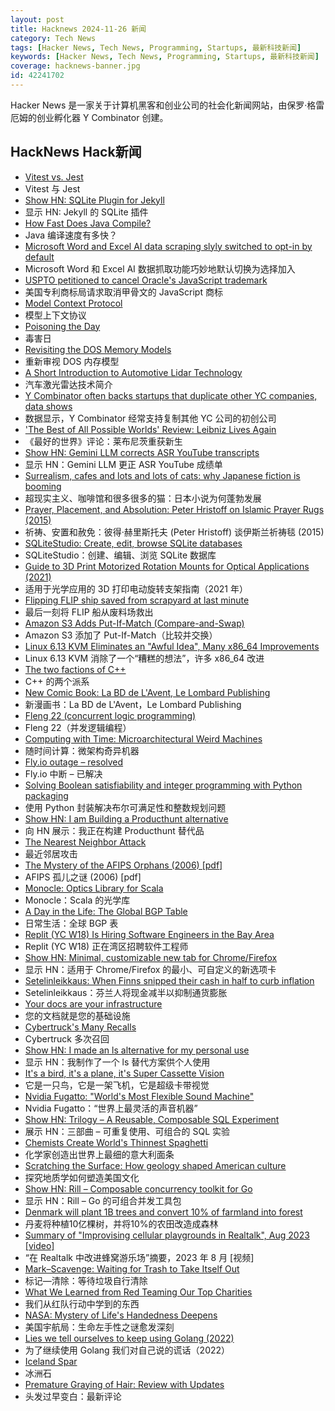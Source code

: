 ```yaml
---
layout: post
title: Hacknews 2024-11-26 新闻
category: Tech News
tags: [Hacker News, Tech News, Programming, Startups, 最新科技新闻]
keywords: [Hacker News, Tech News, Programming, Startups, 最新科技新闻]
coverage: hacknews-banner.jpg
id: 42241702
---
```


Hacker News 是一家关于计算机黑客和创业公司的社会化新闻网站，由保罗·格雷厄姆的创业孵化器 Y Combinator 创建。

## HackNews Hack新闻

- [Vitest vs. Jest](https://www.speakeasy.com/post/vitest-vs-jest)
- Vitest 与 Jest
- [Show HN: SQLite Plugin for Jekyll](https://github.com/captn3m0/jekyll-sqlite)
- 显示 HN: Jekyll 的 SQLite 插件
- [How Fast Does Java Compile?](https://mill-build.org/mill/comparisons/java-compile.html)
- Java 编译速度有多快？
- [Microsoft Word and Excel AI data scraping slyly switched to opt-in by default](https://www.tomshardware.com/tech-industry/artificial-intelligence/microsoft-word-and-excel-ai-data-scraping-slyly-switched-to-opt-in-by-default-the-opt-out-toggle-is-not-that-easy-to-find)
- Microsoft Word 和 Excel AI 数据抓取功能巧妙地默认切换为选择加入
- [USPTO petitioned to cancel Oracle's JavaScript trademark](https://www.infoworld.com/article/3612364/uspto-petitioned-to-cancel-oracles-javascript-trademark.html)
- 美国专利商标局请求取消甲骨文的 JavaScript 商标
- [Model Context Protocol](https://www.anthropic.com/news/model-context-protocol)
- 模型上下文协议
- [Poisoning the Day](https://ashore.io/journal/crossover-creativity/poisoning-the-day)
- 毒害日
- [Revisiting the DOS Memory Models](https://blogsystem5.substack.com/p/dos-memory-models)
- 重新审视 DOS 内存模型
- [A Short Introduction to Automotive Lidar Technology](https://www.viksnewsletter.com/p/short-intro-to-automotive-lidar)
- 汽车激光雷达技术简介
- [Y Combinator often backs startups that duplicate other YC companies, data shows](https://techcrunch.com/2024/11/22/y-combinator-often-backs-startups-that-duplicate-other-yc-companies-data-shows-its-not-just-ai-code-editors/)
- 数据显示，Y Combinator 经常支持复制其他 YC 公司的初创公司
- ['The Best of All Possible Worlds' Review: Leibniz Lives Again](https://www.wsj.com/arts-culture/books/the-best-of-all-possible-worlds-review-leibniz-lives-again-647be296)
- 《最好的世界》评论：莱布尼茨重获新生
- [Show HN: Gemini LLM corrects ASR YouTube transcripts](https://ldenoue.github.io/readabletranscripts/)
- 显示 HN：Gemini LLM 更正 ASR YouTube 成绩单
- [Surrealism, cafes and lots and lots of cats: why Japanese fiction is booming](https://www.theguardian.com/books/2024/nov/23/japanese-fiction-britain-translation)
- 超现实主义、咖啡馆和很多很多的猫：日本小说为何蓬勃发展
- [Prayer, Placement, and Absolution: Peter Hristoff on Islamic Prayer Rugs (2015)](https://www.metmuseum.org/perspectives/peter-hristoff-islamic-prayer-rugs)
- 祈祷、安置和赦免：彼得·赫里斯托夫 (Peter Hristoff) 谈伊斯兰祈祷毯 (2015)
- [SQLiteStudio: Create, edit, browse SQLite databases](https://sqlitestudio.pl/)
- SQLiteStudio：创建、编辑、浏览 SQLite 数据库
- [Guide to 3D Print Motorized Rotation Mounts for Optical Applications (2021)](https://arxiv.org/abs/2102.13207)
- 适用于光学应用的 3D 打印电动旋转支架指南（2021 年）
- [Flipping FLIP ship saved from scrapyard at last minute](https://newatlas.com/marine/flipping-flip-ship-saved/)
- 最后一刻将 FLIP 船从废料场救出
- [Amazon S3 Adds Put-If-Match (Compare-and-Swap)](https://aws.amazon.com/about-aws/whats-new/2024/11/amazon-s3-functionality-conditional-writes/)
- Amazon S3 添加了 Put-If-Match（比较并交换）
- [Linux 6.13 KVM Eliminates an "Awful Idea", Many x86_64 Improvements](https://www.phoronix.com/news/Linux-6.13-KVM)
- Linux 6.13 KVM 消除了一个“糟糕的想法”，许多 x86_64 改进
- [The two factions of C++](https://herecomesthemoon.net/2024/11/two-factions-of-cpp/)
- C++ 的两个派系
- [New Comic Book: La BD de L'Avent, Le Lombard Publishing](https://www.davidrevoy.com/article1055/new-comic-book-la-bd-de-lavent-le-lombard-publishing)
- 新漫画书：La BD de L'Avent，Le Lombard Publishing
- [Fleng 22 (concurrent logic programming)](http://www.call-with-current-continuation.org/fleng/fleng.html)
- Fleng 22（并发逻辑编程）
- [Computing with Time: Microarchitectural Weird Machines](https://cacm.acm.org/research-highlights/computing-with-time-microarchitectural-weird-machines/)
- 随时间计算：微架构奇异机器
- [Fly.io outage – resolved](https://status.flyio.net)
- Fly.io 中断 – 已解决
- [Solving Boolean satisfiability and integer programming with Python packaging](https://mmaaz.ca/writings/pipip.html)
- 使用 Python 封装解决布尔可满足性和整数规划问题
- [Show HN: I am Building a Producthunt alternative](https://huntlie.com)
- 向 HN 展示：我正在构建 Producthunt 替代品
- [The Nearest Neighbor Attack](https://www.volexity.com/blog/2024/11/22/the-nearest-neighbor-attack-how-a-russian-apt-weaponized-nearby-wi-fi-networks-for-covert-access/)
- 最近邻居攻击
- [The Mystery of the AFIPS Orphans (2006) [pdf]](https://archive.computerhistory.org/resources/text/Study_Collection/062303137.05.01.acc.pdf)
- AFIPS 孤儿之谜 (2006) [pdf]
- [Monocle: Optics Library for Scala](https://www.optics.dev/Monocle/)
- Monocle：Scala 的光学库
- [A Day in the Life: The Global BGP Table](https://articles.foletta.org/post/2024-01-08-a-day-in-the-life-the-bgp-table/)
- 日常生活：全球 BGP 表
- [Replit (YC W18) Is Hiring Software Engineers in the Bay Area](https://replit.com/careers)
- Replit (YC W18) 正在湾区招聘软件工程师
- [Show HN: Minimal, customizable new tab for Chrome/Firefox](https://www.flowtide.app)
- 显示 HN：适用于 Chrome/Firefox 的最小、可自定义的新选项卡
- [Setelinleikkaus: When Finns snipped their cash in half to curb inflation](http://jpkoning.blogspot.com/2024/11/setelinleikkaus-when-finns-snipped.html)
- Setelinleikkaus：芬兰人将现金减半以抑制通货膨胀
- [Your docs are your infrastructure](https://stackoverflow.blog/2024/11/26/your-docs-are-your-infrastructure/)
- 您的文档就是您的基础设施
- [Cybertruck's Many Recalls](https://www.wired.com/story/cybertrucks-many-recalls-make-it-worse-than-91-percent-of-all-2024-vehicles/)
- Cyber​​truck 多次召回
- [Show HN: I made an ls alternative for my personal use](https://github.com/triyanox/lla)
- 显示 HN：我制作了一个 ls 替代方案供个人使用
- [It's a bird, it's a plane, it's Super Cassette Vision](https://nicole.express/2024/its-a-bird-its-a-plane-its-super-cassette-vision.html)
- 它是一只鸟，它是一架飞机，它是超级卡带视觉
- [Nvidia Fugatto: "World's Most Flexible Sound Machine"](https://blogs.nvidia.com/blog/fugatto-gen-ai-sound-model/)
- Nvidia Fugatto：“世界上最灵活的声音机器”
- [Show HN: Trilogy – A Reusable, Composable SQL Experiment](https://trilogydata.dev/demo)
- 展示 HN：三部曲 – 可重复使用、可组合的 SQL 实验
- [Chemists Create World's Thinnest Spaghetti](https://phys.org/news/2024-11-chemists-world-thinnest-spaghetti.html)
- 化学家创造出世界上最细的意大利面条
- [Scratching the Surface: How geology shaped American culture](https://www.chronicle.com/article/scratching-the-surface)
- 探究地质学如何塑造美国文化
- [Show HN: Rill – Composable concurrency toolkit for Go](https://github.com/destel/rill)
- 显示 HN：Rill – Go 的可组合并发工具包
- [Denmark will plant 1B trees and convert 10% of farmland into forest](https://apnews.com/article/denmark-forest-trees-fertilizer-e55416347fcc385a3ea8e2415726f908)
- 丹麦将种植10亿棵树，并将10%的农田改造成森林
- [Summary of "Improvising cellular playgrounds in Realtalk", Aug 2023 [video]](https://www.youtube.com/watch?v=Osn3JXaT3W8)
- “在 Realtalk 中改进蜂窝游乐场”摘要，2023 年 8 月 [视频]
- [Mark–Scavenge: Waiting for Trash to Take Itself Out](https://inside.java/2024/11/22/mark-scavenge-gc/)
- 标记—清除：等待垃圾自行清除
- [What We Learned from Red Teaming Our Top Charities](https://www.givewell.org/how-we-work/our-criteria/cost-effectiveness/top-charities-red-teaming)
- 我们从红队行动中学到的东西
- [NASA: Mystery of Life's Handedness Deepens](https://www.nasa.gov/science-research/planetary-science/astrobiology/nasa-mystery-of-lifes-handedness-deepens/)
- 美国宇航局：生命左手性之谜愈发深刻
- [Lies we tell ourselves to keep using Golang (2022)](https://fasterthanli.me/articles/lies-we-tell-ourselves-to-keep-using-golang)
- 为了继续使用 Golang 我们对自己说的谎话（2022）
- [Iceland Spar](https://en.wikipedia.org/wiki/Iceland_spar)
- 冰洲石
- [Premature Graying of Hair: Review with Updates](https://pmc.ncbi.nlm.nih.gov/articles/PMC6290285/)
- 头发过早变白：最新评论

